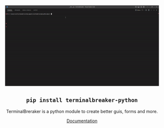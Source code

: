 <div align="center">

![screen recording](screenrecord.gif)

## `pip install terminalbreaker-python`

TerminalBreraker is a python module to create better guis, forms and more.

[Documentation](https://github.com/Ellicode/terminalbreaker/wiki)

</div>
